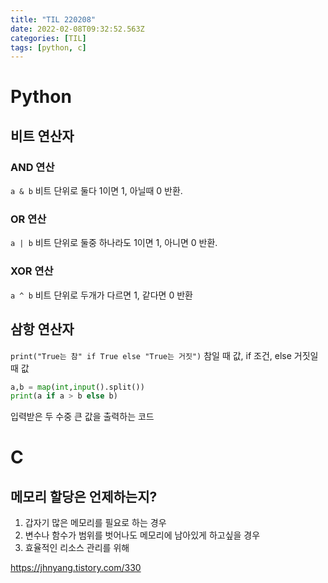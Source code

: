 ```yaml
---
title: "TIL 220208"
date: 2022-02-08T09:32:52.563Z
categories: [TIL]
tags: [python, c]
---
```

# Python
## 비트 연산자
### AND 연산
`a & b`
비트 단위로 둘다 1이면 1, 아닐때 0 반환.
### OR 연산
`a | b`
비트 단위로 둘중 하나라도 1이면 1, 아니면 0 반환.
### XOR 연산
`a ^ b`
비트 단위로 두개가 다르면 1, 같다면 0 반환

## 삼항 연산자
`print("True는 참" if True else "True는 거짓")`
참일 때 값, if 조건, else 거짓일 때 값


```py
a,b = map(int,input().split())
print(a if a > b else b)
```

입력받은 두 수중 큰 값을 출력하는 코드

# C
## 메모리 할당은 언제하는지?
1. 갑자기 많은 메모리를 필요로 하는 경우
2. 변수나 함수가 범위를 벗어나도 메모리에 남아있게 하고싶을 경우
3. 효율적인 리소스 관리를 위해

<https://jhnyang.tistory.com/330>